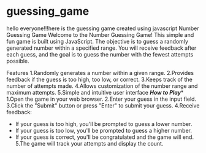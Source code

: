 # guessing_game
hello everyone!!!here is the guessing game created using javascript
Number Guessing Game
Welcome to the Number Guessing Game! This simple and fun game is built using JavaScript. The objective is to guess a randomly generated number within a specified range. You will receive feedback after each guess, and the goal is to guess the number with the fewest attempts possible.

Features
1.Randomly generates a number within a given range.
2.Provides feedback if the guess is too high, too low, or correct.
3.Keeps track of the number of attempts made.
4.Allows customization of the number range and maximum attempts.
5.Simple and intuitive user interface
*********How to Play**********
1.Open the game in your web browser.
2.Enter your guess in the input field.
3.Click the "Submit" button or press "Enter" to submit your guess.
4.Receive feedback:
   * If your guess is too high, you'll be prompted to guess a lower number.
   *  If your guess is too low, you'll be prompted to guess a higher number.
   *   If your guess is correct, you'll be congratulated and the game will end.
5.The game will track your attempts and display the count.
